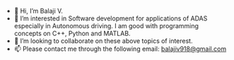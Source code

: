 - 👋 Hi, I’m Balaji V.
- 👀 I’m interested in Software development for applications of ADAS especially in Autonomous driving.
I am good with programming concepts on C++, Python and MATLAB.
- 💞️ I’m looking to collaborate on these above topics of interest.
- 📫 Please contact me through the following email: balajiv918@gmail.com

<!---
balaji36918/balaji36918 is a ✨ special ✨ repository because its `README.md` (this file) appears on your GitHub profile.
You can click the Preview link to take a look at your changes.
--->
